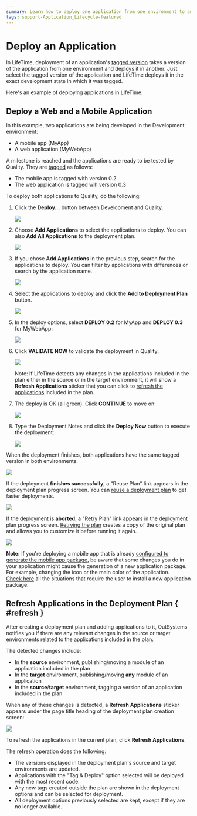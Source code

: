 ```yaml
---
summary: Learn how to deploy one application from one environment to another.
tags: support-Application_Lifecycle-featured
---
```


# Deploy an Application

In LifeTime, deployment of an application's [tagged version](https://github.com/danielmarquespt/docs-product/tree/e7ea3f444d5129dab245c69ab72ae091554bc4fb/src/managing-the-applications-lifecycle/deploy-applications/tag-a-version.md%3E) takes a version of the application from one environment and deploys it in another. Just select the tagged version of the application and LifeTime deploys it in the exact development state in which it was tagged.

Here's an example of deploying applications in LifeTime.

## Deploy a Web and a Mobile Application

In this example, two applications are being developed in the Development environment:

* A mobile app \(MyApp\)
* A web application \(MyWebApp\)

A milestone is reached and the applications are ready to be tested by Quality. They are [tagged](https://github.com/danielmarquespt/docs-product/tree/e7ea3f444d5129dab245c69ab72ae091554bc4fb/src/managing-the-applications-lifecycle/deploy-applications/tag-a-version.md%3E) as follows:

* The mobile app is tagged with version 0.2
* The web application is tagged wih version 0.3

To deploy both applications to Quality, do the following:

1. Click the **Deploy...** button between Development and Quality.

   ![](../../../.gitbook/assets/deploy-an-application-1.png)

2. Choose **Add Applications** to select the applications to deploy. You can also **Add All Applications** to the deployment plan.

   ![](../../../.gitbook/assets/deploy-an-application-2.png)

3. If you chose **Add Applications** in the previous step, search for the applications to deploy. You can filter by applications with differences or search by the application name.

   ![](../../../.gitbook/assets/deploy-an-application-3.png)

4. Select the applications to deploy and click the **Add to Deployment Plan** button.

   ![](../../../.gitbook/assets/deploy-an-application-4.png)

5. In the deploy options, select **DEPLOY 0.2** for MyApp and **DEPLOY 0.3** for MyWebApp:

   ![](../../../.gitbook/assets/deploy-an-application-5.png)

6. Click **VALIDATE NOW** to validate the deployment in Quality:

   ![](../../../.gitbook/assets/deploy-an-application-6.png)

   Note: If LifeTime detects any changes in the applications included in the plan either in the source or in the target environment, it will show a **Refresh Applications** sticker that you can click to [refresh the applications](deploy-an-application.md#refresh) included in the plan.

7. The deploy is OK \(all green\). Click **CONTINUE** to move on:

   ![](../../../.gitbook/assets/deploy-an-application-7.png)

8. Type the Deployment Notes and click the **Deploy Now** button to execute the deployment:

   ![](../../../.gitbook/assets/deploy-an-application-8.png)

When the deployment finishes, both applications have the same tagged version in both environments.

![](../../../.gitbook/assets/deploy-an-application-9.png)

If the deployment **finishes successfully**, a "Reuse Plan" link appears in the deployment plan progress screen. You can [reuse a deployment plan](deployment-plans.md#reuse) to get faster deployments.

![](../../../.gitbook/assets/lt-reuse-plan-link.png)

If the deployment is **aborted**, a "Retry Plan" link appears in the deployment plan progress screen. [Retrying the plan](deployment-plans.md#retry) creates a copy of the original plan and allows you to customize it before running it again.

![](../../../.gitbook/assets/lt-retry-plan-link.png)

**Note:** If you're deploying a mobile app that is already [configured to generate the mobile app package](https://github.com/danielmarquespt/docs-product/tree/e7ea3f444d5129dab245c69ab72ae091554bc4fb/src/deliver-mobile/generate-and-distribute-your-mobile-app/intro.md%3E), be aware that some changes you do in your application might cause the generation of a new application package. For example, changing the icon or the main color of the application.  
[Check here](../../deliver-mobile/mobile-app-update-scenarios.md#situations-when-the-user-must-install-a-new-build) all the situations that require the user to install a new application package.

## Refresh Applications in the Deployment Plan { \#refresh }

After creating a deployment plan and adding applications to it, OutSystems notifies you if there are any relevant changes in the source or target environments related to the applications included in the plan.

The detected changes include:

* In the **source** environment, publishing/moving a module of an application included in the plan 
* In the **target** environment, publishing/moving **any** module of an application
* In the **source**/**target** environment, tagging a version of an application included in the plan 

When any of these changes is detected, a **Refresh Applications** sticker appears under the page title heading of the deployment plan creation screen:

![](../../../.gitbook/assets/lt-refresh-applications.png)

To refresh the applications in the current plan, click **Refresh Applications**.

The refresh operation does the following:

* The versions displayed in the deployment plan's source and target environments are updated.
* Applications with the "Tag & Deploy" option selected will be deployed with the most recent code.
* Any new tags created outside the plan are shown in the deployment options and can be selected for deployment.
* All deployment options previously selected are kept, except if they are no longer available.

